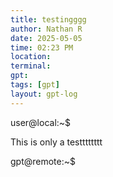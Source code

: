 ```yaml
---
title: testingggg
author: Nathan R
date: 2025-05-05
time: 02:23 PM
location: 
terminal: 
gpt: 
tags: [gpt]
layout: gpt-log
---
```




user@local:~$




This is only a testttttttt





gpt@remote:~$






